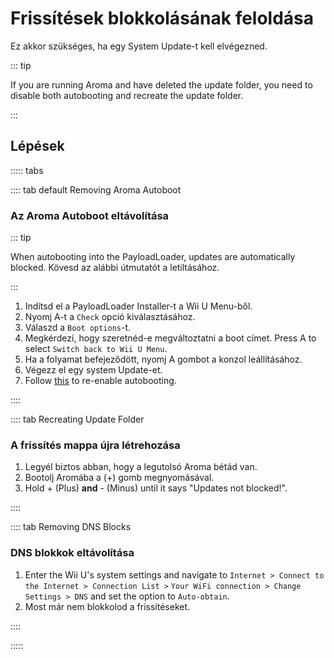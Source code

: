 # Frissítések blokkolásának feloldása

Ez akkor szükséges, ha egy System Update-t kell elvégezned.

::: tip

If you are running Aroma and have deleted the update folder, you need to disable both autobooting and recreate the update folder.

:::

## Lépések

::::: tabs

:::: tab default Removing Aroma Autoboot

### Az Aroma Autoboot eltávolítása

::: tip

When autobooting into the PayloadLoader, updates are automatically blocked. Kövesd az alábbi útmutatót a letiltásához.

:::

1. Indítsd el a PayloadLoader Installer-t a Wii U Menu-ből.
2. Nyomj A-t a `Check` opció kiválasztásához.
3. Válaszd a `Boot options`-t.
4. Megkérdezi, hogy szeretnéd-e megváltoztatni a boot címet. Press A to select `Switch back to Wii U Menu`.
5. Ha a folyamat befejeződött, nyomj A gombot a konzol leállításához.
6. Végezz el egy system Update-et.
7. Follow [this](aroma/autobooting) to re-enable autobooting.

::::

:::: tab Recreating Update Folder

### A frissítés mappa újra létrehozása

1. Legyél biztos abban, hogy a legutolsó Aroma bétád van.
2. Bootolj Aromába a (+) gomb megnyomásával.
3. Hold + (Plus) **and** - (Minus) until it says "Updates not blocked!".

::::

:::: tab Removing DNS Blocks

### DNS blokkok eltávolítása

1. Enter the Wii U's system settings and navigate to `Internet > Connect to the Internet > Connection List >`
   `Your WiFi connection > Change Settings > DNS` and set the option to `Auto-obtain`.
2. Most már nem blokkolod a frissítéseket.

::::

:::::
